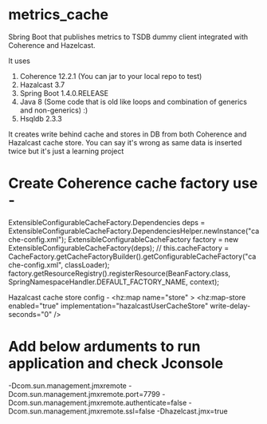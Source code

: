 #    metrics_cache
Sbring Boot that publishes metrics to TSDB dummy client integrated with Coherence and Hazelcast.

It uses 
1. Coherence 12.2.1 (You can jar to your local repo to test)
2. Hazalcast 3.7
3. Spring Boot 1.4.0.RELEASE
4. Java 8 (Some code that is old like loops and combination of generics and non-generics) :)
5. Hsqldb 2.3.3


It creates write behind cache and stores in DB from both Coherence and Hazalcast cache store. You can say it's wrong as same data is inserted twice but it's just a learning project

# Create Coherence cache factory use - 
 ExtensibleConfigurableCacheFactory.Dependencies deps =
                ExtensibleConfigurableCacheFactory.DependenciesHelper.newInstance("cache-config.xml");
        ExtensibleConfigurableCacheFactory factory =
                new ExtensibleConfigurableCacheFactory(deps);
        // this.cacheFactory = CacheFactory.getCacheFactoryBuilder().getConfigurableCacheFactory("cache-config.xml", classLoader);
        factory.getResourceRegistry().registerResource(BeanFactory.class, SpringNamespaceHandler.DEFAULT_FACTORY_NAME, context);
        
        
        
  Hazalcast cache store config - 
   <hz:map name="store" >
                <hz:map-store  enabled="true" implementation="hazalcastUserCacheStore"
                              write-delay-seconds="0" />


# Add below arduments to run application and check Jconsole
-Dcom.sun.management.jmxremote -Dcom.sun.management.jmxremote.port=7799 -Dcom.sun.management.jmxremote.authenticate=false -Dcom.sun.management.jmxremote.ssl=false  -Dhazelcast.jmx=true
